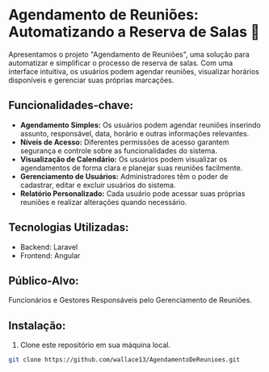 # Agendamento de Reuniões: Automatizando a Reserva de Salas 💼

Apresentamos o projeto "Agendamento de Reuniões", uma solução para automatizar e simplificar o processo de reserva de salas. Com uma interface intuitiva, os usuários podem agendar reuniões, visualizar horários disponíveis e gerenciar suas próprias marcações.

## Funcionalidades-chave:

- **Agendamento Simples:** Os usuários podem agendar reuniões inserindo assunto, responsável, data, horário e outras informações relevantes.
- **Níveis de Acesso:** Diferentes permissões de acesso garantem segurança e controle sobre as funcionalidades do sistema.
- **Visualização de Calendário:** Os usuários podem visualizar os agendamentos de forma clara e planejar suas reuniões facilmente.
- **Gerenciamento de Usuários:** Administradores têm o poder de cadastrar, editar e excluir usuários do sistema.
- **Relatório Personalizado:** Cada usuário pode acessar suas próprias reuniões e realizar alterações quando necessário.

## Tecnologias Utilizadas:

- Backend: Laravel
- Frontend: Angular

## Público-Alvo:

Funcionários e Gestores Responsáveis pelo Gerenciamento de Reuniões.

## Instalação:

1. Clone este repositório em sua máquina local.

```bash
git clone https://github.com/wallace13/AgendamentoDeReunioes.git


